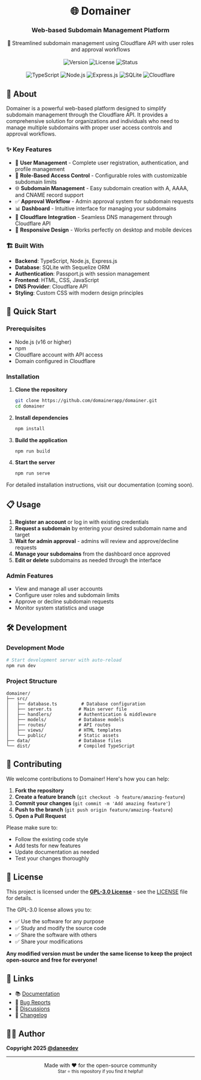 <h1 align="center">🌐 Domainer</h1>

<h3 align="center">Web-based Subdomain Management Platform</h3>
<p align="center">
   🚀 Streamlined subdomain management using Cloudflare API with user roles and approval workflows
  <br>
  <br>
  <img alt="Version" src="https://img.shields.io/badge/version-3.0.0--beta.1-blue">
  <img alt="License" src="https://img.shields.io/badge/license-GPL--3.0-green">
  <img alt="Status" src="https://img.shields.io/badge/status-beta-yellow">
  <br>
  <br>
  <img alt="TypeScript" src="https://img.shields.io/badge/TypeScript-3178C6?logo=typescript&logoColor=fff">
  <img alt="Node.js" src="https://img.shields.io/badge/Node.js-339933?logo=node.js&logoColor=fff">
  <img alt="Express.js" src="https://img.shields.io/badge/Express.js-%23404d59.svg?logo=express&logoColor=%2361DAFB">
  <img alt="SQLite" src="https://img.shields.io/badge/SQLite-003B57?logo=sqlite&logoColor=fff">
  <img alt="Cloudflare" src="https://img.shields.io/badge/Cloudflare-F38020?logo=cloudflare&logoColor=fff">
</p>

## 🎯 About

Domainer is a powerful web-based platform designed to simplify subdomain management through the Cloudflare API. It provides a comprehensive solution for organizations and individuals who need to manage multiple subdomains with proper user access controls and approval workflows.

### ✨ Key Features

- 👥 **User Management** - Complete user registration, authentication, and profile management
- 🔐 **Role-Based Access Control** - Configurable roles with customizable subdomain limits
- 🌐 **Subdomain Management** - Easy subdomain creation with A, AAAA, and CNAME record support
- ✅ **Approval Workflow** - Admin approval system for subdomain requests
- 📊 **Dashboard** - Intuitive interface for managing your subdomains
- 🔗 **Cloudflare Integration** - Seamless DNS management through Cloudflare API
- 📱 **Responsive Design** - Works perfectly on desktop and mobile devices

### 🏗️ Built With

- **Backend**: TypeScript, Node.js, Express.js
- **Database**: SQLite with Sequelize ORM
- **Authentication**: Passport.js with session management
- **Frontend**: HTML, CSS, JavaScript
- **DNS Provider**: Cloudflare API
- **Styling**: Custom CSS with modern design principles

## 🚀 Quick Start

### Prerequisites

- Node.js (v16 or higher)
- npm
- Cloudflare account with API access
- Domain configured in Cloudflare

### Installation

1. **Clone the repository**
   ```bash
   git clone https://github.com/domainerapp/domainer.git
   cd domainer
   ```

2. **Install dependencies**
   ```bash
   npm install
   ```

3. **Build the application**
   ```bash
   npm run build
   ```

4. **Start the server**
   ```bash
   npm run serve
   ```

For detailed installation instructions, visit our documentation (coming soon).

## 📋 Usage

1. **Register an account** or log in with existing credentials
2. **Request a subdomain** by entering your desired subdomain name and target
3. **Wait for admin approval** - admins will review and approve/decline requests
4. **Manage your subdomains** from the dashboard once approved
5. **Edit or delete** subdomains as needed through the interface

### Admin Features

- View and manage all user accounts
- Configure user roles and subdomain limits
- Approve or decline subdomain requests
- Monitor system statistics and usage

## 🛠️ Development

### Development Mode

```bash
# Start development server with auto-reload
npm run dev
```

### Project Structure

```
domainer/
├── src/
│   ├── database.ts         # Database configuration
│   ├── server.ts          # Main server file
│   ├── handlers/          # Authentication & middleware
│   ├── models/            # Database models
│   ├── routes/            # API routes
│   ├── views/             # HTML templates
│   └── public/            # Static assets
├── data/                  # Database files
└── dist/                  # Compiled TypeScript
```

## 🤝 Contributing

We welcome contributions to Domainer! Here's how you can help:

1. **Fork the repository**
2. **Create a feature branch** (`git checkout -b feature/amazing-feature`)
3. **Commit your changes** (`git commit -m 'Add amazing feature'`)
4. **Push to the branch** (`git push origin feature/amazing-feature`)
5. **Open a Pull Request**

Please make sure to:
- Follow the existing code style
- Add tests for new features
- Update documentation as needed
- Test your changes thoroughly

## 📝 License

This project is licensed under the **[GPL-3.0 License](https://www.gnu.org/licenses/gpl-3.0.html)** - see the [LICENSE](LICENSE) file for details.

The GPL-3.0 license allows you to:
- ✅ Use the software for any purpose
- ✅ Study and modify the source code
- ✅ Share the software with others
- ✅ Share your modifications

**Any modified version must be under the same license to keep the project open-source and free for everyone!**

## 🔗 Links

- 📚 [Documentation](https://docs.daneeskripter.dev/projects/domainer/install)
- 🐛 [Bug Reports](https://github.com/domainerapp/domainer/issues)
- 💬 [Discussions](https://github.com/domainerapp/domainer/discussions)
- 🌟 [Changelog](https://github.com/domainerapp/domainer/releases)

## 👨‍💻 Author

**Copyright 2025 [@daneedev](https://github.com/daneedev)**

---

<p align="center">
  Made with ❤️ for the open-source community
  <br>
  <sub>Star ⭐ this repository if you find it helpful!</sub>
</p>
